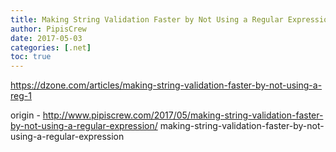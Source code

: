 ```yaml
---
title: Making String Validation Faster by Not Using a Regular Expression
author: PipisCrew
date: 2017-05-03
categories: [.net]
toc: true
---
```


https://dzone.com/articles/making-string-validation-faster-by-not-using-a-reg-1

origin - http://www.pipiscrew.com/2017/05/making-string-validation-faster-by-not-using-a-regular-expression/ making-string-validation-faster-by-not-using-a-regular-expression
